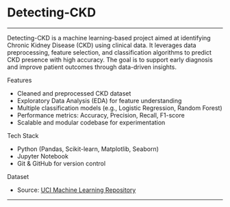 # Detecting-CKD

---

Detecting-CKD is a machine learning-based project aimed at identifying Chronic Kidney Disease (CKD) using clinical data. It leverages data preprocessing, feature selection, and classification algorithms to predict CKD presence with high accuracy. The goal is to support early diagnosis and improve patient outcomes through data-driven insights.

Features
 - Cleaned and preprocessed CKD dataset
 - Exploratory Data Analysis (EDA) for feature understanding
 - Multiple classification models (e.g., Logistic Regression, Random Forest)
 - Performance metrics: Accuracy, Precision, Recall, F1-score
 - Scalable and modular codebase for experimentation

Tech Stack
 - Python
 (Pandas, Scikit-learn, Matplotlib, Seaborn)
 - Jupyter Notebook
 - Git & GitHub for version control
 
Dataset
- Source: [UCI Machine Learning Repository](https://archive.ics.uci.edu/ml/datasets/Chronic_Kidney_Disease)

---

